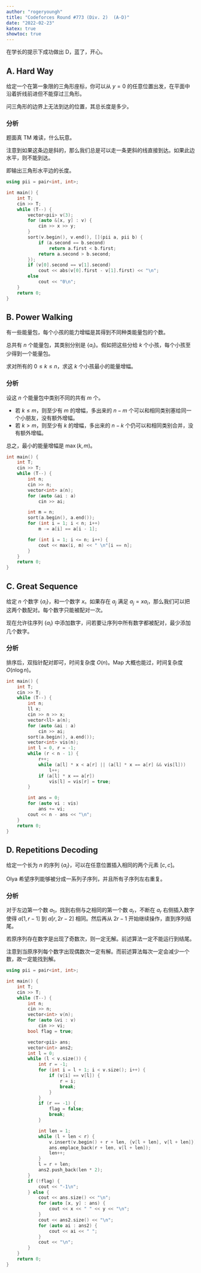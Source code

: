 ```yaml
---
author: "rogeryoungh"
title: "Codeforces Round #773 (Div. 2)  (A-D)"
date: "2022-02-23"
katex: true
showtoc: true
---
```


在学长的提示下成功做出 D，蓝了，开心。

## A. Hard Way

给定一个在第一象限的三角形座标，你可以从 $y=0$ 的任意位置出发，在平面中沿着折线前进但不能穿过三角形。

问三角形的边界上无法到达的位置，其总长度是多少。

### 分析

题面真 TM 难读，什么玩意。

注意到如果这条边是斜的，那么我们总是可以走一条更斜的线直接到达。如果此边水平，则不能到达。

即输出三角形水平边的长度。

```cpp
using pii = pair<int, int>;

int main() {
	int T;
	cin >> T;
	while (T--) {
		vector<pii> v(3);
		for (auto &[x, y] : v) {
			cin >> x >> y;
		}
		sort(v.begin(), v.end(), [](pii a, pii b) {
			if (a.second == b.second)
				return a.first < b.first;
			return a.second > b.second;
		});
		if (v[0].second == v[1].second)
			cout << abs(v[0].first - v[1].first) << "\n";
		else
			cout << "0\n";
	}
	return 0;
}
```

## B. Power Walking

有一些能量包，每个小孩的能力增幅是其得到不同种类能量包的个数。

总共有 $n$ 个能量包，其类别分别是 $\{a_i\}$。假如把这些分给 $k$ 个小孩，每个小孩至少得到一个能量包。

求对所有的 $0 \leqslant k \leqslant n$，求这 $k$ 个小孩最小的能量增幅。

### 分析

设这 $n$ 个能量包中类别不同的共有 $m$ 个。

- 若 $k \leqslant m$，则至少有 $m$ 的增幅，多出来的 $n-m$ 个可以和相同类别塞给同一个小朋友，没有额外增幅。
- 若 $k > m$，则至少有 $k$ 的增幅，多出来的 $n-k$ 个仍可以和相同类别合并，没有额外增幅。

总之，最小的能量增幅是 $\max(k, m)$。

```cpp
int main() {
	int T;
	cin >> T;
	while (T--) {
		int n;
		cin >> n;
		vector<int> a(n);
		for (auto &ai : a)
			cin >> ai;

		int m = n;
		sort(a.begin(), a.end());
		for (int i = 1; i < n; i++)
			m -= a[i] == a[i - 1];

		for (int i = 1; i <= n; i++) {
			cout << max(i, m) << " \n"[i == n];
		}
	}
	return 0;
}
```

## C. Great Sequence

给定 $n$ 个数字 $\{a_i\}$，和一个数字 $x$。如果存在 $a_j$ 满足 $a_j = x a_i$，那么我们可以把这两个数配对。每个数字只能被配对一次。

现在允许往序列 $\{a_i\}$ 中添加数字，问若要让序列中所有数字都被配对，最少添加几个数字。

### 分析

排序后，双指针配对即可，时间复杂度 $O(n)$。Map 大概也能过，时间复杂度 $O(n \log n)$。

```cpp
int main() {
	int T;
	cin >> T;
	while (T--) {
		int n;
		ll x;
		cin >> n >> x;
		vector<ll> a(n);
		for (auto &ai : a)
			cin >> ai;
		sort(a.begin(), a.end());
		vector<int> vis(n);
		int l = 0, r = -1;
		while (r < n - 1) {
			r++;
			while (a[l] * x < a[r] || (a[l] * x == a[r] && vis[l]))
				l++;
			if (a[l] * x == a[r])
				vis[l] = vis[r] = true;
		}

		int ans = 0;
		for (auto vi : vis)
			ans += vi;
		cout << n - ans << "\n";
	}
	return 0;
}
```

## D. Repetitions Decoding

给定一个长为 $n$ 的序列 $\{a_i\}$，可以在任意位置插入相同的两个元素 $[c, c]$。

Olya 希望序列能够被分成一系列子序列，并且所有子序列左右重复。

### 分析

对于左边第一个数 $a_1$，找到右侧与之相同的第一个数 $a_r$，不断在 $a_r$ 右侧插入数字使得 $a[1, r - 1]$ 到 $a[r, 2r - 2]$ 相同。然后再从 $2r-1$ 开始继续操作，直到序列结尾。

若原序列存在数字是出现了奇数次，则一定无解。前述算法一定不能运行到结尾。

注意到当原序列每个数字出现偶数次一定有解。而前述算法每次一定会减少一个数，故一定能找到解。

```cpp
using pii = pair<int, int>;

int main() {
	int T;
	cin >> T;
	while (T--) {
		int n;
		cin >> n;
		vector<int> v(n);
		for (auto &vi : v)
			cin >> vi;
		bool flag = true;

		vector<pii> ans;
		vector<int> ans2;
		int l = 0;
		while (l < v.size()) {
			int r = -1;
			for (int i = l + 1; i < v.size(); i++) {
				if (v[i] == v[l]) {
					r = i;
					break;
				}
			}
			if (r == -1) {
				flag = false;
				break;
			}

			int len = 1;
			while (l + len < r) {
				v.insert(v.begin() + r + len, {v[l + len], v[l + len]});
				ans.emplace_back(r + len, v[l + len]);
				len++;
			}
			l = r + len;
			ans2.push_back(len * 2);
		}
		if (!flag) {
			cout << "-1\n";
		} else {
			cout << ans.size() << "\n";
			for (auto [x, y] : ans) {
				cout << x << " " << y << "\n";
			}
			cout << ans2.size() << "\n";
			for (auto ai : ans2) {
				cout << ai << " ";
			}
			cout << "\n";
		}
	}
	return 0;
}
```

